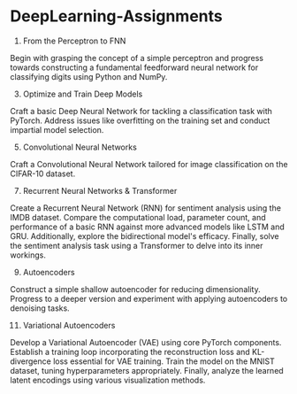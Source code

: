 # DeepLearning-Assignments
1. From the Perceptron to FNN

Begin with grasping the concept of a simple perceptron and progress towards constructing a fundamental feedforward neural network for classifying digits using Python and NumPy.

3. Optimize and Train Deep Models
   
Craft a basic Deep Neural Network for tackling a classification task with PyTorch. Address issues like overfitting on the training set and conduct impartial model selection.

5. Convolutional Neural Networks
   
Craft a Convolutional Neural Network tailored for image classification on the CIFAR-10 dataset.

7. Recurrent Neural Networks & Transformer
   
Create a Recurrent Neural Network (RNN) for sentiment analysis using the IMDB dataset. Compare the computational load, parameter count, and performance of a basic RNN against more advanced models like LSTM and GRU. Additionally, explore the bidirectional model's efficacy. Finally, solve the sentiment analysis task using a Transformer to delve into its inner workings.

9. Autoencoders
    
Construct a simple shallow autoencoder for reducing dimensionality. Progress to a deeper version and experiment with applying autoencoders to denoising tasks.

11. Variational Autoencoders
    
Develop a Variational Autoencoder (VAE) using core PyTorch components. Establish a training loop incorporating the reconstruction loss and KL-divergence loss essential for VAE training. Train the model on the MNIST dataset, tuning hyperparameters appropriately. Finally, analyze the learned latent encodings using various visualization methods.





